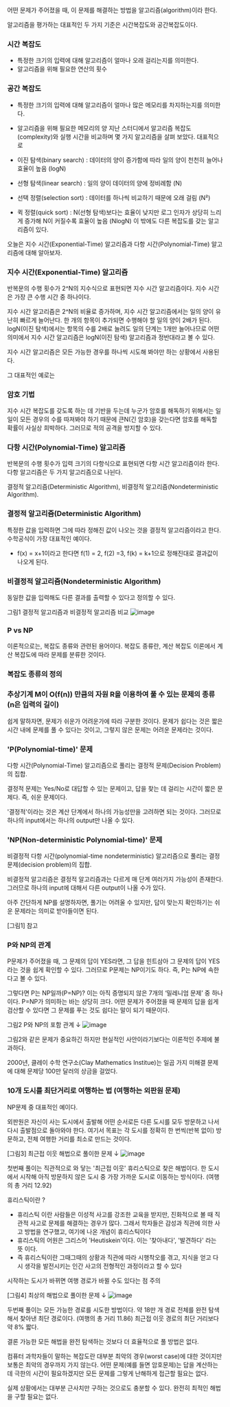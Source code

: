 어떤 문제가 주어졌을 때, 이 문제를 해결하는 방법을 알고리즘(algorithm)이라 한다.

알고리즘을 평가하는 대표적인 두 가지 기준은 시간복잡도와 공간복잡도이다.

### 시간 복잡도
* 특정한 크기의 입력에 대해 알고리즘이 얼마나 오래 걸리는지를 의미한다.
* 알고리즘을 위해 필요한 연산의 횟수

### 공간 복잡도
* 특정한 크기의 입력에 대해 알고리즘이 얼마나 많은 메모리를 차지하는지를 의미한다.
* 알고리즘을 위해 필요한 메모리의 양
지난 스터디에서 알고리즘 복잡도(complexity)와 실행 시간을 비교하며 몇 가지 알고리즘을 살펴 보았다. 대표적으로

* 이진 탐색(binary search) : 데이터의 양이 증가함에 따라 일의 양이 천천히 늘어나 효율이 높음 (logN)
* 선형 탐색(linear search) : 일의 양이 데이터의 양에 정비례함 (N)
* 선택 정렬(selection sort) : 데이터를 하나씩 비교하기 때문에 오래 걸림 (N²)
* 퀵 정렬(quick sort) : N(선형 탐색)보다는 효율이 낮지만 로그 인자가 상당히 느리게 증가해 N이 커질수록 효율이 높음 (NlogN)
이 밖에도 다른 복잡도를 갖는 알고리즘이 있다.

오늘은 지수 시간(Exponential-Time) 알고리즘과 다항 시간(Polynomial-Time) 알고리즘에 대해 알아보자.

### 지수 시간(Exponential-Time) 알고리즘
반복문의 수행 횟수가 2^N의 지수식으로 표현되면 지수 시간 알고리즘이다.
지수 시간은 가장 큰 수행 시간 중 하나이다.

지수 시간 알고리즘은 2^N의 비율로 증가하며, 지수 시간 알고리즘에서는 일의 양이 유난히 빠르게 늘어난다. 한 개의 항목이 추가되면 수행해야 할 일의 양이 2배가 된다. logN(이진 탐색)에서는 항목의 수를 2배로 늘려도 일의 단계는 1개만 늘어나므로 어떤 의미에서 지수 시간 알고리즘은 logN(이진 탐색) 알고리즘과 정반대라고 볼 수 있다.

지수 시간 알고리즘은 모든 가능한 경우를 하나씩 시도해 봐야만 하는 상황에서 사용된다.

그 대표적인 예로는

### 암호 기법
지수 시간 복잡도를 갖도록 하는 데 기반을 두는데 누군가 암호를 해독하기 위해서는 일일이 모든 경우의 수를 따져봐야 하기 때문에 큰N(긴 암호)을 갖는다면 암호를 해독할 확률이 사실상 희박하다. 그러므로 적의 공격을 방지할 수 있다.

 

### 다항 시간(Polynomial-Time) 알고리즘
반복문의 수행 횟수가 입력 크기의 다항식으로 표현되면 다항 시간 알고리즘이라 한다. 다항 알고리즘은 두 가지 알고리즘으로 나뉜다.

결정적 알고리즘(Deterministic Algorithm), 비결정적 알고리즘(Nondeterministic Algorithm).

 

### 결정적 알고리즘(Deterministic Algorithm)
특정한 값을 입력하면 그에 따라 정해진 값이 나오는 것을 결정적 알고리즘이라고 한다. 수학공식이 가장 대표적인 예이다.

* f(x) = x+1이라고 한다면 f(1) = 2, f(2) =3, f(k) = k+1으로 정해진대로 결과값이 나오게 된다.
 

### 비결정적 알고리즘(Nondeterministic Algorithm)
동일한 값을 입력해도 다른 결과를 출력할 수 있다고 정의할 수 있다.

그림1 결정적 알고리즘과 비결정적 알고리즘 비교 
![image](https://user-images.githubusercontent.com/108984141/192206246-e3cc17bb-05eb-4b9c-a4f4-4248ac14845a.png)


### P vs NP
이론적으로는, 복잡도 종류와 관련된 용어이다.
복잡도 종류란, 계산 복잡도 이론에서 계산 복잡도에 따라 문제를 분류한 것이다.

### 복잡도 종류의 정의
### 추상기계 M이 O(f(n)) 만큼의 자원 R을 이용하여 풀 수 있는 문제의 종류 (n은 입력의 길이)

쉽게 말하자면, 문제가 쉬운가 어려운가에 따라 구분한 것이다.
문제가 쉽다는 것은 짧은 시간 내에 문제를 풀 수 있다는 것이고, 그렇지 않은 문제는 어려운 문제라는 것이다.

 

### 'P(Polynomial-time)' 문제
다항 시간(Polynomial-Time) 알고리즘으로 풀리는 결정적 문제(Decision Problem)의 집합.

결정적 문제는 Yes/No로 대답할 수 있는 문제이고, 답을 찾는 데 걸리는 시간이 짧은 문제다. 즉, 쉬운 문제이다.

'결정적'이라는 것은 계산 단계에서 하나의 가능성만을 고려하면 되는 것이다.
그러므로 하나의 input에서는 하나의 output만 나올 수 있다.

### 'NP(Non-deterministic Polynomial-time)' 문제
비결정적 다항 시간(polynomial-time nondeterministic) 알고리즘으로 풀리는 결정 문제(decision problem)의 집합.

비결정적 알고리즘은 결정적 알고리즘과는 다르게 매 단계 여러가지 가능성이 존재한다. 그러므로 하나의 input에 대해서 다른 output이 나올 수가 있다.

아주 간단하게 NP를 설명하자면, 풀기는 어려울 수 있지만, 답이 맞는지 확인하기는 쉬운 문제라는 의미로 받아들이면 된다.

[그림1] 참고

### P와 NP의 관계
P문제가 주어졌을 때, 그 문제의 답이 YES라면, 그 답을 힌트삼아 그 문제의 답이 YES라는 것을 쉽게 확인할 수 있다. 그러므로 P문제는 NP이기도 하다. 즉, P는 NP에 속한다고 볼 수 있다.

그렇다면 P는 NP일까(P=NP)? 이는 아직 증명되지 않은 7개의 ‘밀레니엄 문제’ 중 하나이다. P=NP가 의미하는 바는 상당히 크다. 어떤 문제가 주어졌을 때 문제의 답을 쉽게 검산할 수 있다면 그 문제를 푸는 것도 쉽다는 말이 되기 때문이다.

그림2 P와 NP의 포함 관계 ↓
![image](https://user-images.githubusercontent.com/108984141/192206542-1e6031bf-e376-4db9-943c-548d30162fa7.png)


그림2와 같은 문제가 중요하긴 하지만 현실적인 사안이라기보다는 이론적인 주제에 불과하다.

2000년, 클레이 수학 연구소(Clay Mathematics Institue)는 일곱 가지 미해결 문제에 대해 문제당 100만 달러의 상금을 걸었다.

### 10개 도시를 최단거리로 여행하는 법 (여행하는 외판원 문제)
NP문제 중 대표적인 예이다.

외판원은 자신이 사는 도시에서 출발해 어떤 순서로든 다른 도시를 모두 방문하고 나서 다시 출발점으로 돌아와야 한다. 여기서 목표는 각 도시를 정확히 한 번씩(반복 없이) 방문하고, 전체 여행한 거리를 최소로 만드는 것이다.

[그림3] 최근접 이웃 해법으로 풀이한 문제 ↓
![image](https://user-images.githubusercontent.com/108984141/192206605-7bbe1415-ca13-44ef-b32d-ad3a1dfe6514.png)


첫번째 풀이는 직관적으로 와 닿는 '최근접 이웃' 휴리스틱으로 찾은 해법이다. 한 도시에서 시작해 아직 방문하지 않은 도시 중 가장 가까운 도시로 이동하는 방식이다. (여행의 총 거리 12.92)

 

휴리스틱이란 ?

* 휴리스틱 이란 사람들은 이성적 사고를 강조한 교육을 받지만, 진화적으로 볼 때 직관적 사고로 문제를 해결하는 경우가 많다. 그래서 학자들은 감성과 직관에 의한 사고 방법을 연구했고, 여기에 나온 개념이 휴리스틱이다
* 휴리스틱의 어원은 그리스어 'Heutiskein'이다. 이는 '찾아내다', '발견하다' 라는 뜻 이다.
* 즉 휴리스틱이란 그때그때의 상황과 직관에 따라 시행착오를 겪고, 지식을 얻고 다시 생각을 발전시키는 인간 사고의 전형적인 과정이라고 할 수 있다

시작하는 도시가 바뀌면 여행 경로가 바뀔 수도 있다는 점 주의

[그림4] 최상의 해법으로 풀이한 문제 ↓
![image](https://user-images.githubusercontent.com/108984141/192206658-91dee92f-8011-4fd1-b453-feb90652e1e2.png)


두번째 풀이는 모든 가능한 경로를 시도한 방법이다. 약 18만 개 경로 전체를 완전 탐색해서 찾아낸 최단 경로이다. (여행의 총 거리 11.86) 최근접 이웃 경로의 최단 거리보다 약 8% 짧다.

결론
가능한 모든 해법을 완전 탐색하는 것보다 더 효율적으로 풀 방법은 없다.

컴퓨터 과학자들이 말하는 복잡도란 대부분 최악의 경우(worst case)에 대한 것이지만 보통은 최악의 경우까지 가지 않는다. 어떤 문제(예를 들면 암호문제)는 답을 계산하는 데 극한의 시간이 필요하겠지만 모든 문제를 그렇게 난해하게 접근할 필요는 없다.

실제 상황에서는 대부분 근사치만 구하는 것으로도 충분할 수 있다. 완전히 최적인 해법을 구할 필요는 없다.
